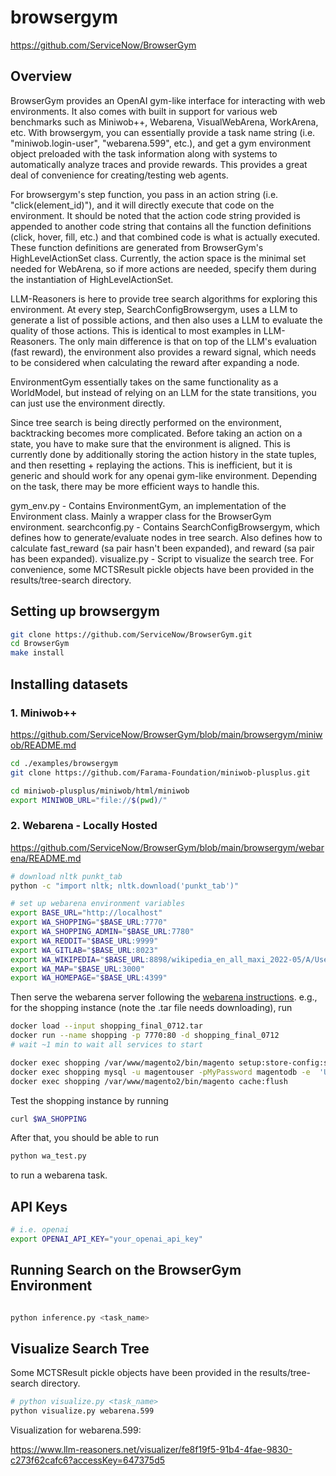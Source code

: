 # browsergym

https://github.com/ServiceNow/BrowserGym

## Overview

BrowserGym provides an OpenAI gym-like interface for interacting with web environments. It also comes with built in support for various web benchmarks such as Miniwob++, Webarena, VisualWebArena, WorkArena, etc. With browsergym, you can essentially provide a task name string (i.e. "miniwob.login-user", "webarena.599", etc.), and get a gym environment object preloaded with the task information along with systems to automatically analyze traces and provide rewards. This provides a great deal of convenience for creating/testing web agents.

For browsergym's step function, you pass in an action string (i.e. "click(element_id)"), and it will directly execute that code on the environment. It should be noted that the action code string provided is appended to another code string that contains all the function definitions (click, hover, fill, etc.) and that combined code is what is actually executed. These function definitions are generated from BrowserGym's HighLevelActionSet class. Currently, the action space is the minimal set needed for WebArena, so if more actions are needed, specify them during the instantiation of HighLevelActionSet.

LLM-Reasoners is here to provide tree search algorithms for exploring this environment. At every step, SearchConfigBrowsergym, uses a LLM to generate a list of possible actions, and then also uses a LLM to evaluate the quality of those actions. This is identical to most examples in LLM-Reasoners. The only main difference is that on top of the LLM's evaluation (fast reward), the environment also provides a reward signal, which needs to be considered when calculating the reward after expanding a node.

EnvironmentGym essentially takes on the same functionality as a WorldModel, but instead of relying on an LLM for the state transitions, you can just use the environment directly.

Since tree search is being directly performed on the environment, backtracking becomes more complicated. Before taking an action on a state, you have to make sure that the environment is aligned. This is currently done by additionally storing the action history in the state tuples, and then resetting + replaying the actions. This is inefficient, but it is generic and should work for any openai gym-like environment. Depending on the task, there may be more efficient ways to handle this.

gym_env.py - Contains EnvironmentGym, an implementation of the Environment class. Mainly a wrapper class for the BrowserGym environment.
searchconfig.py - Contains SearchConfigBrowsergym, which defines how to generate/evaluate nodes in tree search. Also defines how to calculate fast_reward (sa pair hasn't been expanded), and reward (sa pair has been expanded).
visualize.py - Script to visualize the search tree. For convenience, some MCTSResult pickle objects have been provided in the results/tree-search directory.

## Setting up browsergym

```bash
git clone https://github.com/ServiceNow/BrowserGym.git
cd BrowserGym
make install
```

## Installing datasets

### 1. Miniwob++

https://github.com/ServiceNow/BrowserGym/blob/main/browsergym/miniwob/README.md

```bash
cd ./examples/browsergym
git clone https://github.com/Farama-Foundation/miniwob-plusplus.git

cd miniwob-plusplus/miniwob/html/miniwob
export MINIWOB_URL="file://$(pwd)/"
```

### 2. Webarena - Locally Hosted

https://github.com/ServiceNow/BrowserGym/blob/main/browsergym/webarena/README.md

```bash
# download nltk punkt_tab
python -c "import nltk; nltk.download('punkt_tab')"

# set up webarena environment variables
export BASE_URL="http://localhost"
export WA_SHOPPING="$BASE_URL:7770"
export WA_SHOPPING_ADMIN="$BASE_URL:7780"
export WA_REDDIT="$BASE_URL:9999"
export WA_GITLAB="$BASE_URL:8023"
export WA_WIKIPEDIA="$BASE_URL:8898/wikipedia_en_all_maxi_2022-05/A/User:The_other_Kiwix_guy/Landing"
export WA_MAP="$BASE_URL:3000"
export WA_HOMEPAGE="$BASE_URL:4399"

```

Then serve the webarena server following the [webarena instructions](https://github.com/web-arena-x/webarena/blob/main/environment_docker/README.md). e.g., for the shopping instance (note the .tar file needs downloading), run

```bash
docker load --input shopping_final_0712.tar
docker run --name shopping -p 7770:80 -d shopping_final_0712
# wait ~1 min to wait all services to start

docker exec shopping /var/www/magento2/bin/magento setup:store-config:set --base-url="${WA_SHOPPING}" # no trailing slash
docker exec shopping mysql -u magentouser -pMyPassword magentodb -e  'UPDATE core_config_data SET value="${WA_SHOPPING}" WHERE path = "web/secure/base_url";'
docker exec shopping /var/www/magento2/bin/magento cache:flush
```

Test the shopping instance by running

```bash
curl $WA_SHOPPING
```

After that, you should be able to run

```bash
python wa_test.py
```

to run a webarena task.

## API Keys

```bash
# i.e. openai
export OPENAI_API_KEY="your_openai_api_key"
```

## Running Search on the BrowserGym Environment

```bash

python inference.py <task_name>

```

## Visualize Search Tree

Some MCTSResult pickle objects have been provided in the results/tree-search directory.

```bash
# python visualize.py <task_name>
python visualize.py webarena.599
```

Visualization for webarena.599:

https://www.llm-reasoners.net/visualizer/fe8f19f5-91b4-4fae-9830-c273f62cafc6?accessKey=647375d5
